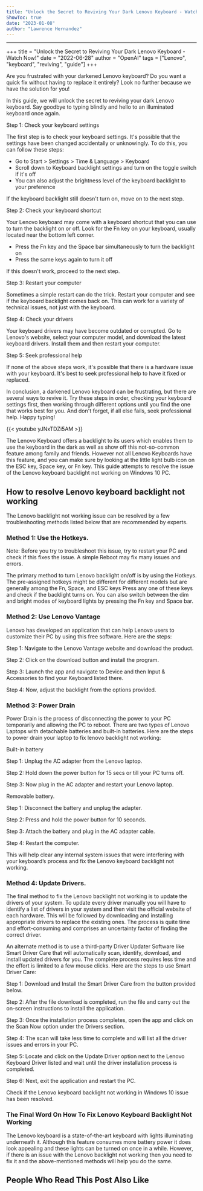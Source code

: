 ```yaml
---
title: "Unlock the Secret to Reviving Your Dark Lenovo Keyboard - Watch Now!"
ShowToc: true 
date: "2023-01-08"
author: "Lawrence Hernandez"
---
```

*****
+++ 
title = "Unlock the Secret to Reviving Your Dark Lenovo Keyboard - Watch Now!" 
date = "2022-06-28" 
author = "OpenAI" 
tags = ["Lenovo", "keyboard", "reviving", "guide"]
+++

Are you frustrated with your darkened Lenovo keyboard? Do you want a quick fix without having to replace it entirely? Look no further because we have the solution for you!

In this guide, we will unlock the secret to reviving your dark Lenovo keyboard. Say goodbye to typing blindly and hello to an illuminated keyboard once again.

Step 1: Check your keyboard settings 

The first step is to check your keyboard settings. It's possible that the settings have been changed accidentally or unknowingly. To do this, you can follow these steps:

- Go to Start > Settings > Time & Language > Keyboard 
- Scroll down to Keyboard backlight settings and turn on the toggle switch if it's off 
- You can also adjust the brightness level of the keyboard backlight to your preference 

If the keyboard backlight still doesn't turn on, move on to the next step.

Step 2: Check your keyboard shortcut 

Your Lenovo keyboard may come with a keyboard shortcut that you can use to turn the backlight on or off. Look for the Fn key on your keyboard, usually located near the bottom left corner.

- Press the Fn key and the Space bar simultaneously to turn the backlight on 
- Press the same keys again to turn it off 

If this doesn't work, proceed to the next step.

Step 3: Restart your computer 

Sometimes a simple restart can do the trick. Restart your computer and see if the keyboard backlight comes back on. This can work for a variety of technical issues, not just with the keyboard.

Step 4: Check your drivers 

Your keyboard drivers may have become outdated or corrupted. Go to Lenovo's website, select your computer model, and download the latest keyboard drivers. Install them and then restart your computer. 

Step 5: Seek professional help 

If none of the above steps work, it's possible that there is a hardware issue with your keyboard. It's best to seek professional help to have it fixed or replaced. 

In conclusion, a darkened Lenovo keyboard can be frustrating, but there are several ways to revive it. Try these steps in order, checking your keyboard settings first, then working through different options until you find the one that works best for you. And don't forget, if all else fails, seek professional help. Happy typing!

{{< youtube yJNxTDZi5AM >}} 



The Lenovo Keyboard offers a backlight to its users which enables them to use the keyboard in the dark as well as show off this not-so-common feature among family and friends. However not all Lenovo Keyboards have this feature, and you can make sure by looking at the little light bulb icon on the ESC key, Space key, or Fn key. This guide attempts to resolve the issue of the Lenovo keyboard backlight not working on Windows 10 PC.
 
## How to resolve Lenovo keyboard backlight not working
 
The Lenovo backlight not working issue can be resolved by a few troubleshooting methods listed below that are recommended by experts.
 
### Method 1: Use the Hotkeys.
 

 
Note: Before you try to troubleshoot this issue, try to restart your PC and check if this fixes the issue. A simple Reboot may fix many issues and errors.
 
The primary method to turn Lenovo backlight on/off is by using the Hotkeys. The pre-assigned hotkeys might be different for different models but are generally among the Fn, Space, and ESC keys Press any one of these keys and check if the backlight turns on. You can also switch between the dim and bright modes of keyboard lights by pressing the Fn key and Space bar.
 
### Method 2: Use Lenovo Vantage
 
Lenovo has developed an application that can help Lenovo users to customize their PC by using this free software. Here are the steps:
 
Step 1: Navigate to the Lenovo Vantage website and download the product.
 
Step 2: Click on the download button and install the program.
 
Step 3: Launch the app and navigate to Device and then Input & Accessories to find your Keyboard listed there.
 
Step 4: Now, adjust the backlight from the options provided.
 
### Method 3: Power Drain
 
Power Drain is the process of disconnecting the power to your PC temporarily and allowing the PC to reboot. There are two types of Lenovo Laptops with detachable batteries and built-in batteries. Here are the steps to power drain your laptop to fix lenovo backlight not working:
 
Built-in battery
 
Step 1: Unplug the AC adapter from the Lenovo laptop.
 
Step 2: Hold down the power button for 15 secs or till your PC turns off.
 
Step 3: Now plug in the AC adapter and restart your Lenovo laptop.
 
Removable battery.
 
Step 1: Disconnect the battery and unplug the adapter.
 
Step 2: Press and hold the power button for 10 seconds.
 
Step 3: Attach the battery and plug in the AC adapter cable.
 
Step 4: Restart the computer.
 
This will help clear any internal system issues that were interfering with your keyboard’s process and fix the Lenovo keyboard backlight not working.
 
### Method 4: Update Drivers.
 
The final method to fix the Lenovo backlight not working is to update the drivers of your system. To update every driver manually you will have to identify a list of drivers in your system and then visit the official website of each hardware. This will be followed by downloading and installing appropriate drivers to replace the existing ones. The process is quite time and effort-consuming and comprises an uncertainty factor of finding the correct driver.
 
An alternate method is to use a third-party Driver Updater Software like Smart Driver Care that will automatically scan, identify, download, and install updated drivers for you. The complete process requires less time and the effort is limited to a few mouse clicks. Here are the steps to use Smart Driver Care:
 
Step 1: Download and Install the Smart Driver Care from the button provided below.
 
Step 2: After the file download is completed, run the file and carry out the on-screen instructions to install the application.
 
Step 3: Once the installation process completes, open the app and click on the Scan Now option under the Drivers section.
 
Step 4: The scan will take less time to complete and will list all the driver issues and errors in your PC.
 
Step 5: Locate and click on the Update Driver option next to the Lenovo Keyboard Driver listed and wait until the driver installation process is completed.
 
Step 6: Next, exit the application and restart the PC.
 
Check if the Lenovo keyboard backlight not working in Windows 10 issue has been resolved.
 
### The Final Word On How To Fix Lenovo Keyboard Backlight Not Working
 
The Lenovo keyboard is a state-of-the-art keyboard with lights illuminating underneath it. Although this feature consumes more battery power it does look appealing and these lights can be turned on once in a while. However, if there is an issue with the Lenovo backlight not working then you need to fix it and the above-mentioned methods will help you do the same.
 
##  People Who Read This Post Also Like 



